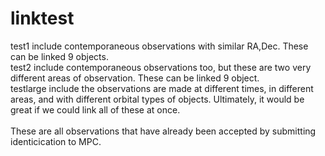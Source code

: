 # linktest

test1 include contemporaneous observations with similar RA,Dec. These can be linked 9 objects.
<br/>test2 include contemporaneous observations too, but these are two very different areas of observation. These can be linked 9 object.
<br/>testlarge include the observations are made at different times, in different areas, and with different orbital types of objects. Ultimately, it would be great if we could link all of these at once.
<br/><br/>These are all observations that have already been accepted by submitting identicication to MPC.
